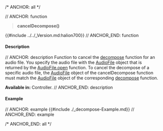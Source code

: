 /* ANCHOR: all */

// ANCHOR: function
>**cancelDecompose()**

{{#include ../../_Version.md:halion700}}
// ANCHOR_END: function

#### Description

// ANCHOR: description
Function to cancel the [decompose](./decompose.md) function for an audio file. You specify the audio file with the [AudioFile](./Audio-File.md) object that is returned by the [AudioFile.open](./AudioFileopen.md) function. To cancel the decompose of a specific audio file, the [AudioFile](./Audio-File.md) object of the cancelDecompose function must match the [AudioFile](./Audio-File.md) object of the corresponding [decompose](./decompose.md) function.

**Available in:** Controller.
// ANCHOR_END: description

#### Example

// ANCHOR: example
{{#include ./_decompose-Example.md}}
// ANCHOR_END: example

/* ANCHOR_END: all */